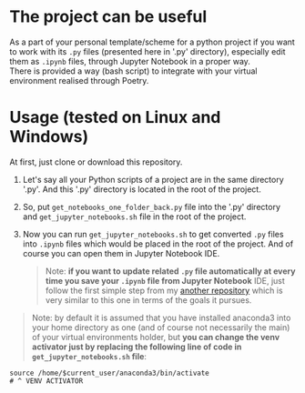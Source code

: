 # The project can be useful
As a part of your personal template/scheme for a python project if you want to work with its `.py` files (presented here in '.py' directory), especially edit them as `.ipynb` files, through Jupyter Notebook in a proper way.  
There is provided a way (bash script) to integrate with your virtual environment realised through Poetry.
  
# Usage (tested on Linux and Windows)
At first, just clone or download this repository.  

1. Let's say all your Python scripts of a project are in the same directory '.py'. And this '.py' directory is located in the root of the project.
2. So, put `get_notebooks_one_folder_back.py` file into the '.py' directory and `get_jupyter_notebooks.sh` file in the root of the project.
3. Now you can run `get_jupyter_notebooks.sh` to get converted `.py` files into `.ipynb` files which would be placed in the root of the project. And of course you can open them in Jupyter Notebook IDE.
   
   > Note: **if you want to update related `.py` file automatically at every time you save your `.ipynb` file from Jupyter Notebook** IDE, just follow the first simple step from my [another repository](https://github.com/lyrics-by-vlad/jupyter_best_configs) which is very similar to this one in terms of the goals it pursues.
  
> Note: by default it is assumed that you have installed anaconda3 into your home directory as one (and of course not necessarily the main) of your virtual environments holder, but **you can change the venv activator just by replacing the following line of code in `get_jupyter_notebooks.sh` file**:
```
source /home/$current_user/anaconda3/bin/activate
# ^ VENV ACTIVATOR
```
